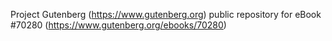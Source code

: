 Project Gutenberg (https://www.gutenberg.org) public repository for
eBook #70280 (https://www.gutenberg.org/ebooks/70280)
